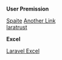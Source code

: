**User Premission**

[Spaite](https://spatie.be/docs/laravel-permission/v5/introduction) [Another Link](https://medium.com/@prevailexcellent/role-and-permission-in-laravel-10-using-spatie-the-definitive-guide-2023-57bb6b56abcd)  <br/>
[laratrust](https://laratrust.santigarcor.me/)

**Excel**

[Laravel Excel](https://docs.laravel-excel.com/3.1/getting-started/)
